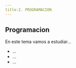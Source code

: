 ```yaml
---
title:2. PROGRAMACION
---
```


## Programacion

En este tema vamos a estudiar...

* ...
* ...
* ...
